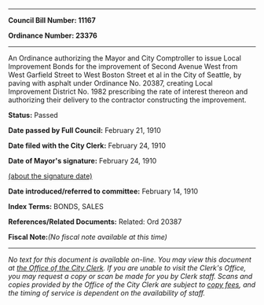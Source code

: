 

********

**Council Bill Number: 11167**
   
**Ordinance Number: 23376**
********

 An Ordinance authorizing the Mayor and City Comptroller to issue Local Improvement Bonds for the improvement of Second Avenue West from West Garfield Street to West Boston Street et al in the City of Seattle, by paving with asphalt under Ordinance No. 20387, creating Local Improvement District No. 1982 prescribing the rate of interest thereon and authorizing their delivery to the contractor constructing the improvement.

**Status:** Passed
   
**Date passed by Full Council:** February 21, 1910
   
**Date filed with the City Clerk:** February 24, 1910
   
**Date of Mayor's signature:** February 24, 1910
   
[(about the signature date)](/~public/approvaldate.htm)
   
   
   
**Date introduced/referred to committee:** February 14, 1910
   
   
**Index Terms:** BONDS, SALES

**References/Related Documents:** Related: Ord 20387

**Fiscal Note:**_(No fiscal note available at this time)_
********

_No text for this document is available on-line. You may view this document at [the Office of the City Clerk](http://www.seattle.gov/leg/clerk/contactUs.htm). If you are unable to visit the Clerk's Office, you may request a copy or scan be made for you by Clerk staff. Scans and copies provided by the Office of the City Clerk are subject to [copy fees](http://clerk.seattle.gov/~public/clerkfees.htm), and the timing of service is dependent on the availability of staff._


